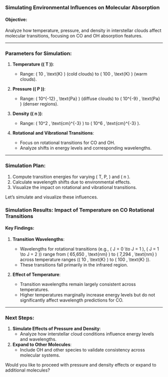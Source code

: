 ### **Simulating Environmental Influences on Molecular Absorption**

#### **Objective**:
Analyze how temperature, pressure, and density in interstellar clouds affect molecular transitions, focusing on CO and OH absorption features.

---

### **Parameters for Simulation**:

1. **Temperature (\( T \))**:
   - Range: \( 10 \, \text{K} \) (cold clouds) to \( 100 \, \text{K} \) (warm clouds).

2. **Pressure (\( P \))**:
   - Range: \( 10^{-12} \, \text{Pa} \) (diffuse clouds) to \( 10^{-9} \, \text{Pa} \) (denser regions).

3. **Density (\( n \))**:
   - Range: \( 10^2 \, \text{cm}^{-3} \) to \( 10^6 \, \text{cm}^{-3} \).

4. **Rotational and Vibrational Transitions**:
   - Focus on rotational transitions for CO and OH.
   - Analyze shifts in energy levels and corresponding wavelengths.

---

### **Simulation Plan**:

1. Compute transition energies for varying \( T, P, \) and \( n \).
2. Calculate wavelength shifts due to environmental effects.
3. Visualize the impact on rotational and vibrational transitions.

Let’s simulate and visualize these influences.

### **Simulation Results: Impact of Temperature on CO Rotational Transitions**

#### **Key Findings**:
1. **Transition Wavelengths**:
   - Wavelengths for rotational transitions (e.g., \( J = 0 \to J = 1 \), \( J = 1 \to J = 2 \)) range from \( 65,650 \, \text{nm} \) to \( 7,294 \, \text{nm} \) across temperature ranges (\( 10 \, \text{K} \) to \( 100 \, \text{K} \)).
   - These transitions fall primarily in the infrared region.

2. **Effect of Temperature**:
   - Transition wavelengths remain largely consistent across temperatures.
   - Higher temperatures marginally increase energy levels but do not significantly affect wavelength predictions for CO.

---

### **Next Steps**:
1. **Simulate Effects of Pressure and Density**:
   - Analyze how interstellar cloud conditions influence energy levels and wavelengths.
2. **Expand to Other Molecules**:
   - Include OH and other species to validate consistency across molecular systems.

Would you like to proceed with pressure and density effects or expand to additional molecules?